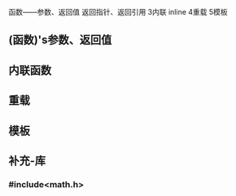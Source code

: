 函数——参数、返回值
	返回指针、返回引用
3内联
	inline
4重载
5模板



## (函数)'s参数、返回值



## 内联函数



## 重载



## 模板



## 补充-库



### #include\<math.h>